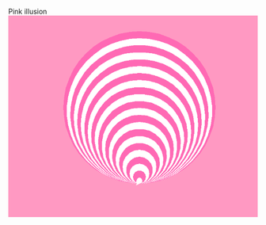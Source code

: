 
<hl>Pink illusion</hl>
<img src= "https://github.com/Faithrobinson/Python-Design-Project/blob/master/Capture.PNG">
